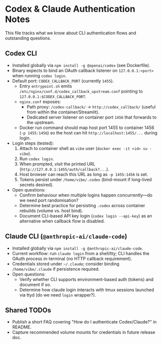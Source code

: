 # Codex & Claude Authentication Notes

This file tracks what we know about CLI authentication flows and outstanding questions.

## Codex CLI
- Installed globally via `npm install -g @openai/codex` (see Dockerfile).
- Binary expects to bind an OAuth callback listener on `127.0.0.1:<port>` when running `codex login`.
- Default port: `CODEX_CALLBACK_PORT` (currently `1455`).
  - Entry `entrypoint.sh` emits `/etc/nginx/conf.d/codex_callback_upstream.conf` pointing to `127.0.0.1:$CODEX_CALLBACK_PORT`.
  - `nginx.conf` exposes:
    - Path proxy: `/codex-callback/` → `http://codex_callback/` (useful from within the container/Streamlit).
    - Dedicated server listener on container port `1456` that forwards to the upstream.
  - Docker run command should map host port 1455 to container 1456 (`-p 1455:1456`) so the host can hit `http://localhost:1455/...` during login.
- Login steps (tested):
  1. Attach to container shell as `vibe` user (`docker exec -it <id> su - vibe`).
  2. Run `codex login`.
  3. When prompted, visit the printed URL (`http://127.0.0.1:1455/auth/callback?...`).
  4. Host browser can reach this URL as long as `-p 1455:1456` is set.
  5. Tokens persist under `/home/vibe/.codex` (bind-mount if long-lived secrets desired).
- Open questions:
  - Confirm behaviour when multiple logins happen concurrently—do we need port randomisation?
  - Determine best practice for persisting `.codex` across container rebuilds (volume vs. host bind).
  - Document CLI-based API key login (`codex login --api-key`) as an alternative when callback flow is disabled.

## Claude CLI (`@anthropic-ai/claude-code`)
- Installed globally via `npm install -g @anthropic-ai/claude-code`.
- Current workflow: run `claude login` from a shell/tty; CLI handles the OAuth process in-terminal (no HTTP callback requirement).
- Credentials stored under `~/.claude`; consider binding `/home/vibe/.claude` if persistence required.
- Open questions:
  - Verify whether CLI supports environment-based auth (tokens) and document if so.
  - Determine how claude login interacts with tmux sessions launched via ttyd (do we need `login` wrapper?).

## Shared TODOs
- Publish a short FAQ covering "How do I authenticate Codex/Claude?" in README.
- Capture recommended volume mounts for credentials in future release doc.
